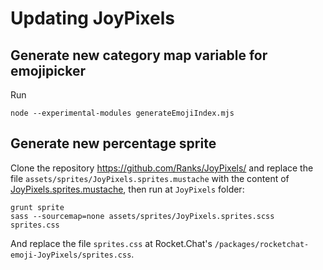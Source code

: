 # Updating JoyPixels

## Generate new category map variable for emojipicker
Run
```
node --experimental-modules generateEmojiIndex.mjs
```

## Generate new percentage sprite
Clone the repository https://github.com/Ranks/JoyPixels/ and replace the file `assets/sprites/JoyPixels.sprites.mustache` with the content 
of [JoyPixels.sprites.mustache](JoyPixels.sprites.mustache), then run at `JoyPixels` folder:

```
grunt sprite
sass --sourcemap=none assets/sprites/JoyPixels.sprites.scss sprites.css
```

And replace the file `sprites.css` at Rocket.Chat's `/packages/rocketchat-emoji-JoyPixels/sprites.css`.
